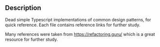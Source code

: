 ## Description
Dead simple Typescript implementations of common design patterns, for quick reference. Each file contains reference links for further study.

Many references were taken from https://refactoring.guru/ which is a great resource for further study.